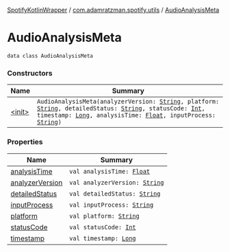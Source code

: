 [SpotifyKotlinWrapper](../../index.md) / [com.adamratzman.spotify.utils](../index.md) / [AudioAnalysisMeta](./index.md)

# AudioAnalysisMeta

`data class AudioAnalysisMeta`

### Constructors

| Name | Summary |
|---|---|
| [&lt;init&gt;](-init-.md) | `AudioAnalysisMeta(analyzerVersion: `[`String`](https://kotlinlang.org/api/latest/jvm/stdlib/kotlin/-string/index.html)`, platform: `[`String`](https://kotlinlang.org/api/latest/jvm/stdlib/kotlin/-string/index.html)`, detailedStatus: `[`String`](https://kotlinlang.org/api/latest/jvm/stdlib/kotlin/-string/index.html)`, statusCode: `[`Int`](https://kotlinlang.org/api/latest/jvm/stdlib/kotlin/-int/index.html)`, timestamp: `[`Long`](https://kotlinlang.org/api/latest/jvm/stdlib/kotlin/-long/index.html)`, analysisTime: `[`Float`](https://kotlinlang.org/api/latest/jvm/stdlib/kotlin/-float/index.html)`, inputProcess: `[`String`](https://kotlinlang.org/api/latest/jvm/stdlib/kotlin/-string/index.html)`)` |

### Properties

| Name | Summary |
|---|---|
| [analysisTime](analysis-time.md) | `val analysisTime: `[`Float`](https://kotlinlang.org/api/latest/jvm/stdlib/kotlin/-float/index.html) |
| [analyzerVersion](analyzer-version.md) | `val analyzerVersion: `[`String`](https://kotlinlang.org/api/latest/jvm/stdlib/kotlin/-string/index.html) |
| [detailedStatus](detailed-status.md) | `val detailedStatus: `[`String`](https://kotlinlang.org/api/latest/jvm/stdlib/kotlin/-string/index.html) |
| [inputProcess](input-process.md) | `val inputProcess: `[`String`](https://kotlinlang.org/api/latest/jvm/stdlib/kotlin/-string/index.html) |
| [platform](platform.md) | `val platform: `[`String`](https://kotlinlang.org/api/latest/jvm/stdlib/kotlin/-string/index.html) |
| [statusCode](status-code.md) | `val statusCode: `[`Int`](https://kotlinlang.org/api/latest/jvm/stdlib/kotlin/-int/index.html) |
| [timestamp](timestamp.md) | `val timestamp: `[`Long`](https://kotlinlang.org/api/latest/jvm/stdlib/kotlin/-long/index.html) |

